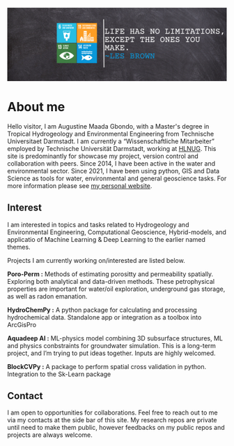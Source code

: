 ![](https://github.com/Madaar49/Madaar49/blob/main/Logo_header.png)

<p align="center">
  
# About me

Hello visitor, I am Augustine Maada Gbondo, with a Master's degree in Tropical Hydrogeology and Environmental Engineering from Technische Universitaet Darmstadt. I am currently a “Wissenschaftliche Mitarbeiter” employed by Technische Universität Darmstadt, working at [HLNUG](https://www.hlnug.de). This site is predominantly for showcase my project, version control and collaboration with peers. Since 2014, I have been active in the water and environmental sector. Since 2021, I have been using python, GIS and Data Science as tools for water, environmental and general geoscience tasks. For more information please see [my personal website](https://gbondo-am.github.io). 
  
## Interest
I am interested in topics and tasks related to Hydrogeology and Environmental Engineering, Computational Geoscience, Hybrid-models, and applicatio of Machine Learning & Deep Learning to the earlier named themes.

Projects I am currently working on/interested are listed below.

**Poro-Perm :** Methods of estimating porositty and permeability spatially. Exploring both analytical and data-driven methods. These petrophysical properties are important for water/oil exploration, underground gas storage, as well as radon emanation.

**HydroChemPy :** A python package for calculating and processing hydrochemical data. Standalone app or integration as a toolbox into ArcGisPro

**Aquadeep AI :** ML-physics model combining 3D subsurface structures, ML and physics conbstraints for groundwater simulation. This is a long-term project, and I’m trying to put ideas together. Inputs are highly welcomed.

**BlockCVPy :** A package to perform spatial cross validation in python. Integration to the Sk-Learn package

## Contact
I am open to opportunities for collaborations. Feel free to reach out to me via my contacts at the side bar of this site. My research repos are private until need to make them public, however feedbacks on my public repos and projects are always welcome.

<!--
**Madaar49/Madaar49** is a ✨ _special_ ✨ repository because its `README.md` (this file) appears on your GitHub profile.
Here are some ideas to get you started:

-->
